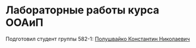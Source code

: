 # Лабораторные работы курса ООАиП

Подготовил студент группы 582-1: [Полушвайко Константин Николаевич](https://t.me/inittose)

